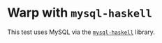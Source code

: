 # Warp with `mysql-haskell`

This test uses MySQL via the [`mysql-haskell`](https://github.com/winterland1989/mysql-haskell) library.
